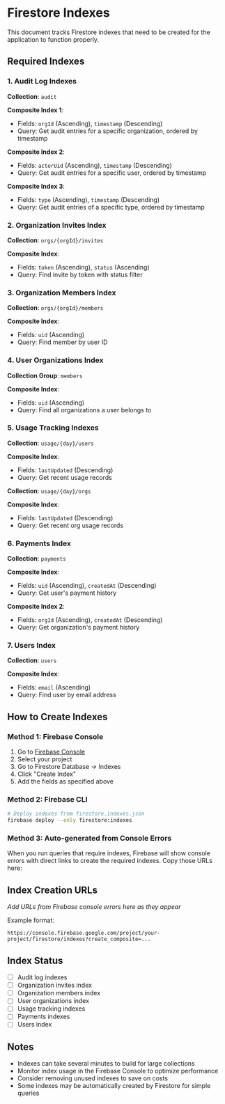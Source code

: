 # Firestore Indexes

This document tracks Firestore indexes that need to be created for the application to function properly.

## Required Indexes

### 1. Audit Log Indexes

**Collection**: `audit`

**Composite Index 1**:
- Fields: `orgId` (Ascending), `timestamp` (Descending)
- Query: Get audit entries for a specific organization, ordered by timestamp

**Composite Index 2**:
- Fields: `actorUid` (Ascending), `timestamp` (Descending)
- Query: Get audit entries for a specific user, ordered by timestamp

**Composite Index 3**:
- Fields: `type` (Ascending), `timestamp` (Descending)
- Query: Get audit entries of a specific type, ordered by timestamp

### 2. Organization Invites Index

**Collection**: `orgs/{orgId}/invites`

**Composite Index**:
- Fields: `token` (Ascending), `status` (Ascending)
- Query: Find invite by token with status filter

### 3. Organization Members Index

**Collection**: `orgs/{orgId}/members`

**Composite Index**:
- Fields: `uid` (Ascending)
- Query: Find member by user ID

### 4. User Organizations Index

**Collection Group**: `members`

**Composite Index**:
- Fields: `uid` (Ascending)
- Query: Find all organizations a user belongs to

### 5. Usage Tracking Indexes

**Collection**: `usage/{day}/users`

**Composite Index**:
- Fields: `lastUpdated` (Descending)
- Query: Get recent usage records

**Collection**: `usage/{day}/orgs`

**Composite Index**:
- Fields: `lastUpdated` (Descending)
- Query: Get recent org usage records

### 6. Payments Index

**Collection**: `payments`

**Composite Index**:
- Fields: `uid` (Ascending), `createdAt` (Descending)
- Query: Get user's payment history

**Composite Index 2**:
- Fields: `orgId` (Ascending), `createdAt` (Descending)
- Query: Get organization's payment history

### 7. Users Index

**Collection**: `users`

**Composite Index**:
- Fields: `email` (Ascending)
- Query: Find user by email address

## How to Create Indexes

### Method 1: Firebase Console
1. Go to [Firebase Console](https://console.firebase.google.com)
2. Select your project
3. Go to Firestore Database → Indexes
4. Click "Create Index"
5. Add the fields as specified above

### Method 2: Firebase CLI
```bash
# Deploy indexes from firestore.indexes.json
firebase deploy --only firestore:indexes
```

### Method 3: Auto-generated from Console Errors
When you run queries that require indexes, Firebase will show console errors with direct links to create the required indexes. Copy those URLs here:

## Index Creation URLs

*Add URLs from Firebase console errors here as they appear*

Example format:
```
https://console.firebase.google.com/project/your-project/firestore/indexes?create_composite=...
```

## Index Status

- [ ] Audit log indexes
- [ ] Organization invites index
- [ ] Organization members index
- [ ] User organizations index
- [ ] Usage tracking indexes
- [ ] Payments indexes
- [ ] Users index

## Notes

- Indexes can take several minutes to build for large collections
- Monitor index usage in the Firebase Console to optimize performance
- Consider removing unused indexes to save on costs
- Some indexes may be automatically created by Firestore for simple queries
